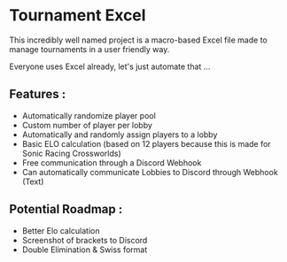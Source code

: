 # Tournament Excel
This incredibly well named project is a macro-based Excel file made to manage tournaments in a user friendly way.

Everyone uses Excel already, let's just automate that ...

## Features :
- Automatically randomize player pool
- Custom number of player per lobby
- Automatically and randomly assign players to a lobby
- Basic ELO calculation (based on 12 players because this is made for Sonic Racing Crossworlds)
- Free communication through a Discord Webhook
- Can automatically communicate Lobbies to Discord through Webhook (Text)

## Potential Roadmap :
- Better Elo calculation
- Screenshot of brackets to Discord
- Double Elimination & Swiss format